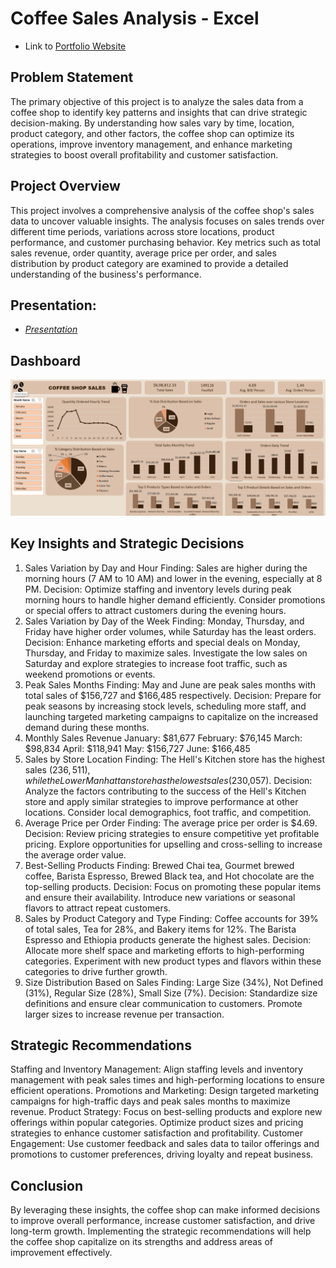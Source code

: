 # Coffee Sales Analysis - Excel
- Link to [Portfolio Website](https://codebasics.io/portfolio/Amogh-Sawant)

## Problem Statement
The primary objective of this project is to analyze the sales data from a coffee shop to identify key patterns and insights that can drive strategic decision-making. By understanding how sales vary by time, location, product category, and other factors, the coffee shop can optimize its operations, improve inventory management, and enhance marketing strategies to boost overall profitability and customer satisfaction.

## Project Overview
This project involves a comprehensive analysis of the coffee shop's sales data to uncover valuable insights. The analysis focuses on sales trends over different time periods, variations across store locations, product performance, and customer purchasing behavior. Key metrics such as total sales revenue, order quantity, average price per order, and sales distribution by product category are examined to provide a detailed understanding of the business's performance.

## Presentation:
- _[Presentation](https://github.com/amoghsawant17/Excel-Coffee_Sales_Analysis/blob/main/coffee_shop_sales_c.pdf)_

## Dashboard
<p align="center">
    <img src="https://github.com/amoghsawant17/Excel-Coffee_Sales_Analysis/blob/main/dashboard.png" width="600">
</p> 
 


## Key Insights and Strategic Decisions
1. Sales Variation by Day and Hour
Finding: Sales are higher during the morning hours (7 AM to 10 AM) and lower in the evening, especially at 8 PM.
Decision: Optimize staffing and inventory levels during peak morning hours to handle higher demand efficiently. Consider promotions or special offers to attract customers during the evening hours.
2. Sales Variation by Day of the Week
Finding: Monday, Thursday, and Friday have higher order volumes, while Saturday has the least orders.
Decision: Enhance marketing efforts and special deals on Monday, Thursday, and Friday to maximize sales. Investigate the low sales on Saturday and explore strategies to increase foot traffic, such as weekend promotions or events.
3. Peak Sales Months
Finding: May and June are peak sales months with total sales of $156,727 and $166,485 respectively.
Decision: Prepare for peak seasons by increasing stock levels, scheduling more staff, and launching targeted marketing campaigns to capitalize on the increased demand during these months.
4. Monthly Sales Revenue
January: $81,677
February: $76,145
March: $98,834
April: $118,941
May: $156,727
June: $166,485
5. Sales by Store Location
Finding: The Hell's Kitchen store has the highest sales ($236,511), while the Lower Manhattan store has the lowest sales ($230,057).
Decision: Analyze the factors contributing to the success of the Hell's Kitchen store and apply similar strategies to improve performance at other locations. Consider local demographics, foot traffic, and competition.
6. Average Price per Order
Finding: The average price per order is $4.69.
Decision: Review pricing strategies to ensure competitive yet profitable pricing. Explore opportunities for upselling and cross-selling to increase the average order value.
7. Best-Selling Products
Finding: Brewed Chai tea, Gourmet brewed coffee, Barista Espresso, Brewed Black tea, and Hot chocolate are the top-selling products.
Decision: Focus on promoting these popular items and ensure their availability. Introduce new variations or seasonal flavors to attract repeat customers.
8. Sales by Product Category and Type
Finding: Coffee accounts for 39% of total sales, Tea for 28%, and Bakery items for 12%. The Barista Espresso and Ethiopia products generate the highest sales.
Decision: Allocate more shelf space and marketing efforts to high-performing categories. Experiment with new product types and flavors within these categories to drive further growth.
9. Size Distribution Based on Sales
Finding: Large Size (34%), Not Defined (31%), Regular Size (28%), Small Size (7%).
Decision: Standardize size definitions and ensure clear communication to customers. Promote larger sizes to increase revenue per transaction.

## Strategic Recommendations
Staffing and Inventory Management: Align staffing levels and inventory management with peak sales times and high-performing locations to ensure efficient operations.
Promotions and Marketing: Design targeted marketing campaigns for high-traffic days and peak sales months to maximize revenue.
Product Strategy: Focus on best-selling products and explore new offerings within popular categories. Optimize product sizes and pricing strategies to enhance customer satisfaction and profitability.
Customer Engagement: Use customer feedback and sales data to tailor offerings and promotions to customer preferences, driving loyalty and repeat business.

## Conclusion
By leveraging these insights, the coffee shop can make informed decisions to improve overall performance, increase customer satisfaction, and drive long-term growth. Implementing the strategic recommendations will help the coffee shop capitalize on its strengths and address areas of improvement effectively.
